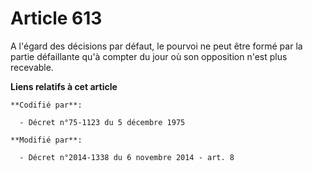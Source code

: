# Article 613

A l'égard des décisions par défaut, le pourvoi ne peut être formé par la partie défaillante qu'à compter du jour où son
opposition n'est plus recevable.

**Liens relatifs à cet article**

	**Codifié par**:

	  - Décret n°75-1123 du 5 décembre 1975

	**Modifié par**:

	  - Décret n°2014-1338 du 6 novembre 2014 - art. 8
